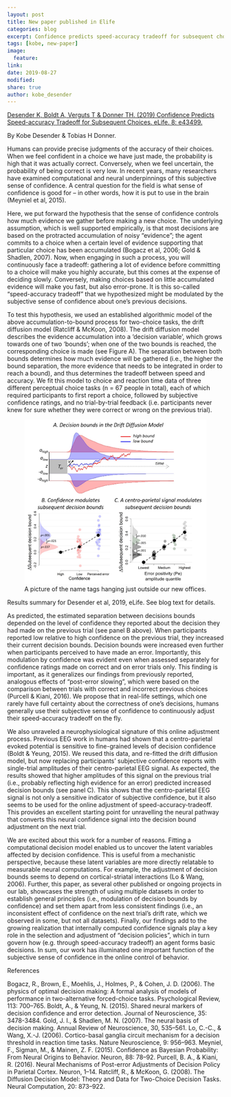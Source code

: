 ```yaml
---
layout: post
title: New paper published in Elife
categories: blog
excerpt: Confidence predicts speed-accuracy tradeoff for subsequent choices
tags: [kobe, new-paper]
image:
  feature:
link:
date: 2019-08-27
modified:
share: true
author: kobe_desender
---
```


[Desender K, Boldt A, Verguts T & Donner TH. (2019) Confidence Predicts Speed-accuracy Tradeoff for Subsequent Choices. eLife. 8: e43499.](https://kobedesender.files.wordpress.com/2019/08/elife-43499-v2.pdf)

By Kobe Desender & Tobias H Donner.

Humans can provide precise judgments of the accuracy of their choices. When we feel confident in a choice we have just made, the probability is high that it was actually correct. Conversely, when we feel uncertain, the probability of being correct is very low. In recent years, many researchers have examined computational and neural underpinnings of this subjective sense of confidence. A central question for the field is what sense of confidence is good for – in other words, how it is put to use in the brain (Meyniel et al, 2015).

Here, we put forward the hypothesis that the sense of confidence controls how much evidence we gather before making a new choice. The underlying assumption, which is well supported empirically, is that most decisions are based on the protracted accumulation of noisy “evidence”; the agent commits to a choice when a certain level of evidence supporting that particular choice has been accumulated (Bogacz et al, 2006; Gold & Shadlen, 2007). Now, when engaging in such a process, you will continuously face a tradeoff: gathering a lot of evidence before committing to a choice will make you highly accurate, but this comes at the expense of deciding slowly. Conversely, making choices based on little accumulated evidence will make you fast, but also error-prone. It is this so-called “speed-accuracy tradeoff” that we hypothesized might be modulated by the subjective sense of confidence about one’s previous decisions.

To test this hypothesis, we used an established algorithmic model of the above accumulation-to-bound process for two-choice tasks, the drift diffusion model (Ratcliff & McKoon, 2008). The drift diffusion model describes the evidence accumulation into a ‘decision variable’, which grows towards one of two ‘bounds’; when one of the two bounds is reached, the corresponding choice is made (see Figure A). The separation between both bounds determines how much evidence will be gathered (i.e., the higher the bound separation, the more evidence that needs to be integrated in order to reach a bound), and thus determines the tradeoff between speed and accuracy. We fit this model to choice and reaction time data of three different perceptual choice tasks (n = 67 people in total), each of which required participants to first report a choice, followed by subjective confidence ratings, and no trial-by-trial feedback (i.e. participants never knew for sure whether they were correct or wrong on the previous trial).

<figure>
  <img src="/images/Figure 1.jpg"
       alt="A sneak peak on our office">
  <figcaption>A picture of the name tags hanging just outside our new offices.</figcaption>
</figure>
Results summary for Desender et al, 2019, eLife. See blog text for details.

As predicted, the estimated separation between decisions bounds depended on the level of confidence they reported about the decision they had made on the previous trial (see panel B above). When participants reported low relative to high confidence on the previous trial, they increased their current decision bounds. Decision bounds were increased even further when participants perceived to have made an error. Importantly, this modulation by confidence was evident even when assessed separately for confidence ratings made on correct and on error trials only. This finding is important, as it generalizes our findings from previously reported, analogous effects of “post-error slowing”, which were based on the comparison between trials with correct and incorrect previous choices (Purcell & Kiani, 2016). We propose that in real-life settings, which one rarely have full certainty about the correctness of one’s decisions, humans generally use their subjective sense of confidence to continuously adjust their speed-accuracy tradeoff on the fly.

We also unraveled a neurophysiological signature of this online adjustment process. Previous EEG work in humans had shown that a centro-parietal evoked potential is sensitive to fine-grained levels of decision confidence (Boldt & Yeung, 2015). We reused this data, and re-fitted the drift diffusion model, but now replacing participants’ subjective confidence reports with single-trial amplitudes of their centro-parietal EEG signal. As expected, the results showed that higher amplitudes of this signal on the previous trial (i.e., probably reflecting high evidence for an error) predicted increased decision bounds (see panel C). This shows that the centro-parietal EEG signal is not only a sensitive indicator of subjective confidence, but it also seems to be used for the online adjustment of speed-accuracy-tradeoff. This provides an excellent starting point for unravelling the neural pathway that converts this neural confidence signal into the decision bound adjustment on the next trial.

We are excited about this work for a number of reasons. Fitting a computational decision model enabled us to uncover the latent variables affected by decision confidence. This is useful from a mechanistic perspective, because these latent variables are more directly relatable to measurable neural computations. For example, the adjustment of decision bounds seems to depend on cortical-striatal interactions (Lo & Wang, 2006). Further, this paper, as several other published or ongoing projects in our lab, showcases the strength of using multiple datasets in order to establish general principles (i.e., modulation of decision bounds by confidence) and set them apart from less consistent findings (i.e., an inconsistent effect of confidence on the next trial’s drift rate, which we observed in some, but not all datasets). Finally, our findings add to the growing realization that internally computed confidence signals play a key role in the selection and adjustment of “decision policies”, which in turn govern how (e.g. through speed-accuracy tradeoff) an agent forms basic decisions. In sum, our work has illuminated one important function of the subjective sense of confidence in the online control of behavior.

References

Bogacz, R., Brown, E., Moehlis, J., Holmes, P., & Cohen, J. D. (2006). The physics of optimal decision making: A formal analysis of models of performance in two-alternative forced-choice tasks. Psychological Review, 113: 700–765.
Boldt, A., & Yeung, N. (2015). Shared neural markers of decision confidence and error detection. Journal of Neuroscience, 35: 3478-3484.
Gold, J. I., & Shadlen, M. N. (2007). The neural basis of decision making. Annual Review of Neuroscience, 30, 535–561.
Lo, C.-C., & Wang, X.-J. (2006). Cortico-basal ganglia circuit mechanism for a decision threshold in reaction time tasks. Nature Neuroscience, 9: 956–963.
Meyniel, F., Sigman, M., & Mainen, Z. F. (2015). Confidence as Bayesian Probability: From Neural Origins to Behavior. Neuron, 88: 78–92.
Purcell, B. A., & Kiani, R. (2016). Neural Mechanisms of Post-error Adjustments of Decision Policy in Parietal Cortex. Neuron, 1–14.
Ratcliff, R., & McKoon, G. (2008). The Diffusion Decision Model: Theory and Data for Two-Choice Decision Tasks. Neural Computation, 20: 873–922.
